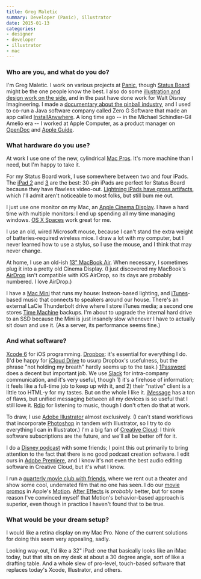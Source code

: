 ```yaml
---
title: Greg Maletic
summary: Developer (Panic), illustrator
date: 2015-01-13
categories:
- designer
- developer
- illustrator
- mac
---
```


### Who are you, and what do you do?

I'm Greg Maletic. I work on various projects at [Panic](http://panic.com/ "A Mac and iOS development company."), though [Status Board][status-board-ios] might be the one people know the best. I also do some [illustration and design work on the side](https://gregmaleticwork.wordpress.com/ "Greg's illustrations and design work."), and in the past have done work for Walt Disney Imagineering. I made a [documentary about the pinball industry](http://www.tilt-movie.com/ "Greg's pinball documentary."), and I used to co-run a Java software company called Zero G Software that made an app called [InstallAnywhere][]. A long time ago -- in the Michael Schindler-Gil Amelio era -- I worked at Apple Computer, as a product manager on [OpenDoc][] and [Apple Guide][apple-guide].

### What hardware do you use?

At work I use one of the new, cylindrical [Mac Pros][mac-pro]. It's more machine than I need, but I'm happy to take it.

For my Status Board work, I use somewhere between two and four iPads. The [iPad 2][ipad-2] and [3][ipad-3] are the best: 30-pin iPads are perfect for Status Board because they have flawless video-out. [Lightning iPads have gross artifacts](http://www.panic.com/blog/the-lightning-digital-av-adapter-surprise/ "An in-depth post about the Lightning Digital AV Adapter."), which I'll admit aren't noticeable to most folks, but still bum me out.

I just use one monitor on my Mac, an [Apple Cinema Display][cinema-display]. I have a hard time with multiple monitors: I end up spending all my time managing windows. [OS X Spaces][spaces] work great for me.

I use an old, wired Microsoft mouse, because I can't stand the extra weight of batteries-required wireless mice. I draw a lot with my computer, but I never learned how to use a stylus, so I use the mouse, and I think that may never change.

At home, I use an old-ish [13" MacBook Air][macbook-air]. When necessary, I sometimes plug it into a pretty old Cinema Display. (I just discovered my MacBook's [AirDrop][] isn't compatible with iOS AirDrop, so its days are probably numbered. I love AirDrop.)

I have a [Mac Mini][mac-mini] that runs my house: Insteon-based lighting, and [iTunes][]-based music that connects to speakers around our house. There's an external LaCie Thunderbolt drive where I store iTunes media; a second one stores [Time Machine][time-machine] backups. I'm about to upgrade the internal hard drive to an SSD because the Mini is just insanely slow whenever I have to actually sit down and use it. (As a server, its performance seems fine.)

### And what software?

[Xcode 6][xcode] for iOS programming. [Dropbox][]: it's essential for everything I do. (I'd be happy for [iCloud Drive][icloud-drive] to usurp Dropbox's usefulness, but the phrase "not holding my breath" hardly seems up to the task.) [1Password][] does a decent but important job. We use [Slack][] for intra-company communication, and it's very useful, though 1) it's a firehose of information; it feels like a full-time job to keep up with it, and 2) their "native" client is a little too HTML-y for my tastes. But on the whole I like it. [iMessage][] has a ton of flaws, but unified messaging between all my devices is so useful that I still love it. [Rdio][] for listening to music, though I don't often do that at work.

To draw, I use [Adobe Illustrator][illustrator] almost exclusively. (I can't stand workflows that incorporate [Photoshop][] in tandem with Illustrator, so I try to do everything I can in Illustrator.) I'm a big fan of [Creative Cloud][creative-cloud]: I think software subscriptions are the future, and we'll all be better off for it.

I do a [Disney podcast](https://itunes.apple.com/us/podcast/the-golden-horseshoe-review/id632395411 "Greg's Disney podcast.") with some friends; I point this out primarily to bring attention to the fact that there is no good podcast creation software. I edit ours in [Adobe Premiere][premiere], and I know it's not even the best audio editing software in Creative Cloud, but it's what I know.

I run a [quarterly movie club with friends](http://matchcutmovieclub.com/ "Greg's movie club."), where we rent out a theater and show some cool, underrated film that no one has seen. I do our [movie promos](https://vimeo.com/user562016/videos "Greg's videos on Vimeo.") in Apple's [Motion][]. [After Effects][after-effects] is _probably_ better, but for some reason I've convinced myself that Motion's behavior-based approach is superior, even though in practice I haven't found that to be true.

### What would be your dream setup?

I would like a retina display on my Mac Pro. None of the current solutions for doing this seem very appealing, sadly.

Looking way-out, I'd like a 32" iPad: one that basically looks like an iMac today, but that sits on my desk at about a 30 degree angle, sort of like a drafting table. And a whole slew of pro-level, touch-based software that replaces today's Xcode, Illustrator, and others.

[1password]: https://1password.com "Password management software for Mac OS X."
[after-effects]: https://www.adobe.com/products/aftereffects.html "Motion graphics and video editing software."
[airdrop]: https://en.wikipedia.org/wiki/AirDrop "A service for sharing items between Mac OS X and iOS devices."
[apple-guide]: https://en.wikipedia.org/wiki/Apple_Guide "A help system for Mac OS."
[cinema-display]: https://en.wikipedia.org/wiki/Apple_Cinema_Display "An LCD display."
[creative-cloud]: https://www.adobe.com/creativecloud.html "A subscription service for Adobe's creative suite."
[dropbox]: https://www.dropbox.com/ "Online syncing and storage."
[icloud-drive]: https://www.apple.com/icloud/ "An online document storage service."
[illustrator]: https://www.adobe.com/products/illustrator.html "A vector graphics editor."
[imessage]: https://en.wikipedia.org/wiki/IMessage "A messaging platform."
[installanywhere]: https://en.wikipedia.org/wiki/InstallAnywhere "Java-based installer software."
[ipad-2]: https://www.apple.com/ipad/ "A tablet device."
[ipad-3]: https://www.apple.com/ipad/ "A tablet device with a retina display."
[itunes]: https://www.apple.com/itunes/ "A jukebox application and online store."
[mac-mini]: https://www.apple.com/mac-mini/ "A small desktop computer."
[mac-pro]: https://www.apple.com/mac-pro/ "The Intel-based Mac tower computer."
[macbook-air]: https://www.apple.com/macbook-air/ "A very thin laptop."
[motion]: https://www.apple.com/final-cut-pro/motion/ "A 3D motion graphics suite."
[opendoc]: https://en.wikipedia.org/wiki/OpenDoc "An embeddable software platform."
[photoshop]: https://www.adobe.com/products/photoshop.html "A bitmap image editor."
[premiere]: https://www.adobe.com/products/premiere.html "A video editing suite."
[rdio]: http://web.archive.org/web/20151209115835/http://www.rdio.com:80/home/en-us/ "A music streaming service."
[slack]: https://slack.com/intl/ja-jp/ "A collaboration service."
[spaces]: https://en.wikipedia.org/wiki/Spaces_(software) "Virtual desktop software included with Mac OS X."
[status-board-ios]: https://panic.com/blog/the-future-of-status-board/ "A customisable dashboard app."
[time-machine]: https://en.wikipedia.org/wiki/Time_Machine_(Mac_OS) "Backup software for the masses, included with Mac OS X 10.5."
[xcode]: https://en.wikipedia.org/wiki/Xcode "An IDE for Mac developers."
